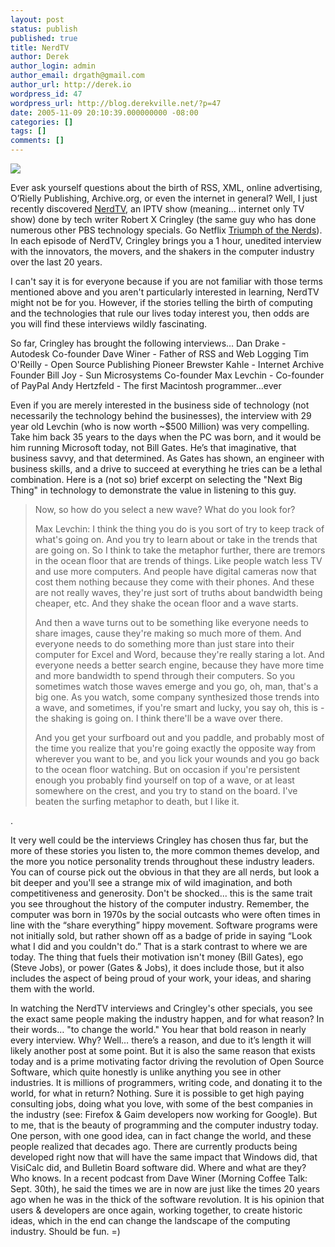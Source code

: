```yaml
---
layout: post
status: publish
published: true
title: NerdTV
author: Derek
author_login: admin
author_email: drgath@gmail.com
author_url: http://derek.io
wordpress_id: 47
wordpress_url: http://blog.derekville.net/?p=47
date: 2005-11-09 20:10:39.000000000 -08:00
categories: []
tags: []
comments: []
---
```

<img src="http://www.pbs.org/cringely/nerdtv/g/bg_left.gif" />

Ever ask yourself questions about the birth of RSS, XML, online advertising, O’Rielly Publishing, Archive.org, or even the internet in general?  Well, I just recently discovered <a href="http://www.pbs.org/cringely/nerdtv/shows/">NerdTV</a>, an IPTV show (meaning… internet only TV show) done by tech writer Robert X Cringley (the same guy who has done numerous other PBS technology specials.  Go Netflix <a href="http://www.netflix.com/MovieDisplay?movieid=70014652&amp;trkid=189530">Triumph of the Nerds</a>).  In each episode of NerdTV, Cringley brings you a 1 hour, unedited interview with the innovators, the movers, and the shakers in the computer industry over the last 20 years.

I can't say it is for everyone because if you are not familiar with those terms mentioned above and you aren't particularly interested in learning, NerdTV might not be for you.  However, if the stories telling the birth of computing and the technologies that rule our lives today interest you, then odds are you will find these interviews wildly fascinating.

So far, Cringley has brought the following interviews…
Dan Drake - Autodesk Co-founder
Dave Winer - Father of RSS and Web Logging
Tim O'Reilly - Open Source Publishing Pioneer
Brewster Kahle - Internet Archive Founder
Bill Joy - Sun Microsystems Co-founder
Max Levchin - Co-founder of PayPal
Andy Hertzfeld - The first Macintosh programmer...ever

Even if you are merely interested in the business side of technology (not necessarily the technology behind the businesses), the interview with 29 year old Levchin (who is now worth ~$500 Million) was very compelling.  Take him back 35 years to the days when the PC was born, and it would be him running Microsoft today, not Bill Gates.  He’s that imaginative, that business savvy, and that determined.  As Gates has shown, an engineer with business skills, and a drive to succeed at everything he tries can be a lethal combination.  Here is a (not so) brief excerpt on selecting the "Next Big Thing" in technology to demonstrate the value in listening to this guy.
<blockquote> Now, so how do you select a new wave? What do you look for?

Max Levchin: I think the thing you do is you sort of try to keep track of what's going on. And you try to learn about or take in the trends that are going on. So I think to take the metaphor further, there are tremors in the ocean floor that are trends of things. Like people watch less TV and use more computers. And people have digital cameras now that cost them nothing because they come with their phones. And these are not really waves, they're just sort of truths about bandwidth being cheaper, etc. And they shake the ocean floor and a wave starts.

And then a wave turns out to be something like everyone needs to share images, cause they're making so much more of them. And everyone needs to do something more than just stare into their computer for Excel and Word, because they're really staring a lot. And everyone needs a better search engine, because they have more time and more bandwidth to spend through their computers. So you sometimes watch those waves emerge and you go, oh, man, that's a big one. As you watch, some company synthesized those trends into a wave, and sometimes, if you're smart and lucky, you say oh, this is - the shaking is going on. I think there'll be a wave over there.

And you get your surfboard out and you paddle, and probably most of the time you realize that you're going exactly the opposite way from wherever you want to be, and you lick your wounds and you go back to the ocean floor watching. But on occasion if you're persistent enough you probably find yourself on top of a wave, or at least somewhere on the crest, and you try to stand on the board. I've beaten the surfing metaphor to death, but I like it.</blockquote>
.

It very well could be the interviews Cringley has chosen thus far, but the more of these stories you listen to, the more common themes develop, and the more you notice personality trends throughout these industry leaders.  You can of course pick out the obvious in that they are all nerds, but look a bit deeper and you'll see a strange mix of wild imagination, and both competitiveness and generosity.  Don't be shocked... this is the same trait you see throughout the history of the computer industry.  Remember, the computer was born in 1970s by the social outcasts who were often times in line with the “share everything” hippy movement.  Software programs were not initially sold, but rather shown off as a badge of pride in saying “Look what I did and you couldn't do.”  That is a stark contrast to where we are today.  The thing that fuels their motivation isn't money (Bill Gates), ego (Steve Jobs), or power (Gates &amp; Jobs), it does include those, but it also includes the aspect of being proud of your work, your ideas, and sharing them with the world.

In watching the NerdTV interviews and Cringley's other specials, you see the exact same people making the industry happen, and for what reason?  In their words… "to change the world."  You hear that bold reason in nearly every interview.  Why?  Well… there’s a reason, and due to it’s length it will likely another post at some point.  But it is also the same reason that exists today and is a prime motivating factor driving the revolution of Open Source Software, which quite honestly is unlike anything you see in other industries.  It is millions of programmers, writing code, and donating it to the world, for what in return?  Nothing.  Sure it is possible to get high paying consulting jobs, doing what you love, with some of the best companies in the industry (see: Firefox &amp; Gaim developers now working for Google).  But to me, that is the beauty of programming and the computer industry today.  One person, with one good idea, can in fact change the world, and these people realized that decades ago.  There are currently products being developed right now that will have the same impact that Windows did, that VisiCalc did, and Bulletin Board software did.  Where and what are they?  Who knows.  In a recent podcast from Dave Winer (Morning Coffee Talk: Sept. 30th), he said the times we are in now are just like the times 20 years ago when he was in the thick of the software revolution.  It is his opinion that users &amp; developers are once again, working together, to create historic ideas, which in the end can change the landscape of the computing industry.  Should be fun. =)
